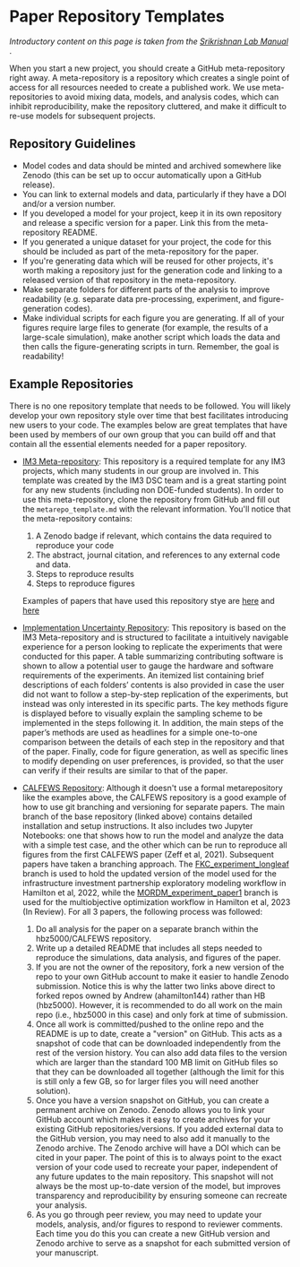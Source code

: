 # Paper Repository Templates 

<em>Introductory content on this page is taken from the [Srikrishnan Lab Manual](https://viveks.bee.cornell.edu/lab-manual/kb/programming/git/#meta-repositories) </em>.

When you start a new project, you should create a GitHub meta-repository right away. A meta-repository is a repository which creates a single point of access for all resources needed to create a published work. We use meta-repositories to avoid mixing data, models, and analysis codes, which can inhibit reproducibility, make the repository cluttered, and make it difficult to re-use models for subsequent projects. 

## Repository Guidelines

* Model codes and data should be minted and archived somewhere like Zenodo (this can be set up to occur automatically upon a GitHub release).
* You can link to external models and data, particularly if they have a DOI and/or a version number.
* If you developed a model for your project, keep it in its own repository and release a specific version for a paper. Link this from the meta-repository README.
* If you generated a unique dataset for your project, the code for this should be included as part of the meta-repository for the paper.
* If you're generating data which will be reused for other projects, it's worth making a repository just for the generation code and linking to a released version of that repository in the meta-repository.
* Make separate folders for different parts of the analysis to improve readability (e.g. separate data pre-processing, experiment, and figure-generation codes).
* Make individual scripts for each figure you are generating. If all of your figures require large files to generate (for example, the results of a large-scale simulation), make another script which loads the data and then calls the figure-generating scripts in turn. Remember, the goal is readability!


## Example Repositories 

There is no one repository template that needs to be followed. You will likely develop your own repository style over time that best facilitates introducing new users to your code. The examples below are great templates that have been used by members of our own group that you can build off and that contain all the essential elements needed for a paper repository. 

* [IM3 Meta-repository](https://github.com/IMMM-SFA/metarepo): This repository is a required template for any IM3 projects, which many students in our group are involved in. This template was created by the IM3 DSC team and is a great starting point for any new students (including non DOE-funded students). In order to use this meta-repository, clone the repository from GitHub and fill out the `metarepo_template.md` with the relevant information. You'll notice that the meta-repository contains: 

    1. A Zenodo badge if relevant, which contains the data required to reproduce your code 
    2. The abstract, journal citation, and references to any external code and data.
    3. Steps to reproduce results
    4. Steps to reproduce figures

    Examples of papers that have used this repository stye are [here](https://github.com/antonia-had/Hadjimichael-etal_2021_JWRPM) and [here](https://github.com/lbl59/implementation-uncertainty)
  
* [Implementation Uncertainty Repository](https://github.com/lbl59/implementation-uncertainty): This repository is based on the IM3 Meta-repository and is structured to facilitate a intuitively navigable experience for a person looking to replicate the experiments that were conducted for this paper. A table summarizing contributing software is shown to allow a potential user to gauge the hardware and software requirements of the experiments. An itemized list containing brief descriptions of each folders’ contents is also provided in case the user did not want to follow a step-by-step replication of the experiments, but instead was only interested in its specific parts. The key methods figure is displayed before to visually explain the sampling scheme to be implemented in the steps following it. In addition, the main steps of the paper’s methods are used as headlines for a simple one-to-one comparison between the details of each step in the repository and that of the paper. Finally, code for figure generation, as well as specific lines to modify depending on user preferences, is provided, so that the user can verify if their results are similar to that of the paper.

* [CALFEWS Repository](https://github.com/hbz5000/CALFEWS): Although it doesn't use a formal metarepository like the examples above, the CALFEWS repository is a good example of how to use git branching and versioning for separate papers. The main branch of the base repository (linked above) contains detailed installation and setup instructions. It also includes two Jupyter Notebooks: one that shows how to run the model and analyze the data with a simple test case, and the other which can be run to reproduce all figures from the first CALFEWS paper (Zeff et al, 2021). Subsequent papers have taken a branching approach. The [FKC_experiment_longleaf](https://github.com/ahamilton144/CALFEWS/tree/FKC_experiment_longleaf) branch is used to hold the updated version of the model used for the infrastructure investment partnership exploratory modeling workflow in Hamilton et al, 2022, while the [MORDM_experiment_paper1](https://github.com/ahamilton144/CALFEWS/tree/MORDM_experiment_paper1) branch is used for the multiobjective optimization workflow in Hamilton et al, 2023 (In Review). For all 3 papers, the following process was followed:

    1. Do all analysis for the paper on a separate branch within the hbz5000/CALFEWS repository.
    2. Write up a detailed README that includes all steps needed to reproduce the simulations, data analysis, and figures of the paper.
    3. If you are not the owner of the repository, fork a new version of the repo to your own GitHub account to make it easier to handle Zenodo submission. Notice this is why the latter two links above direct to forked repos owned by Andrew (ahamilton144) rather than HB (hbz5000). However, it is recommended to do all work on the main repo (i.e., hbz5000 in this case) and only fork at time of submission.
    4. Once all work is committed/pushed to the online repo and the README is up to date, create a "version" on GitHub. This acts as a snapshot of code that can be downloaded independently from the rest of the version history. You can also add data files to the version which are larger than the standard 100 MB limit on GitHub files so that they can be downloaded all together (although the limit for this is still only a few GB, so for larger files you will need another solution).
    5. Once you have a version snapshot on GitHub, you can create a permanent archive on Zenodo. Zenodo allows you to link your GitHub account which makes it easy to create archives for your existing GitHub repositories/versions. If you added external data to the GitHub version, you may need to also add it manually to the Zenodo archive. The Zenodo archive will have a DOI which can be cited in your paper. The point of this is to always point to the exact version of your code used to recreate your paper, independent of any future updates to the main repository. This snapshot will not always be the most up-to-date version of the model, but improves transparency and reproducibility by ensuring someone can recreate your analysis.
    6. As you go through peer review, you may need to update your models, analysis, and/or figures to respond to reviewer comments. Each time you do this you can create a new GitHub version and Zenodo archive to serve as a snapshot for each submitted version of your manuscript.
